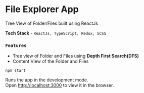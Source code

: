 # File Explorer App

Tree View of Folder/Files built using ReactJs
    
**Tech Stack** - `ReactJs, TypeScript, Redux, SCSS`
### `Features` 
- Tree view of Folder and Files using **Depth First Search(DFS)**
- Content View of the Folder and Files

`npm start`

Runs the app in the development mode.\
Open [http://localhost:3000](http://localhost:3000) to view it in the browser.

